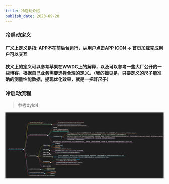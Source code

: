 ```yaml
---
title: 冷启动介绍
publish_date: 2023-09-20
---
```


### 冷启动定义

#### 广义上定义是指: APP不在前后台运行，从用户点击APP ICON -> 首页加载完成用户可以交互

#### 狭义上的定义可以参考苹果在WWDC上的解释，以及可以参考一些大厂公开的一些博客，根据自己业务需要选择合理的定义。（我的拙见是，只要定义的尺子能准确的测量性能数据，提现优化效果，就是一把好尺子）

### 冷启动流程 
> 参考dyld4

![3ed0e092bb36310ccef85118109dd12f.png](3ed0e092bb36310ccef85118109dd12f.png "3ed0e092bb36310ccef85118109dd12f.png")

